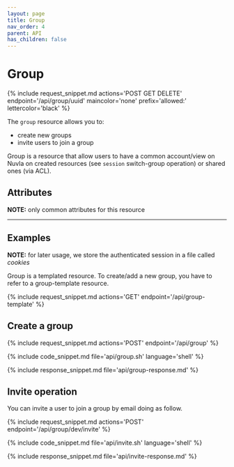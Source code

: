 ```yaml
---
layout: page
title: Group
nav_order: 4
parent: API
has_children: false
---
```



# Group

{% include request_snippet.md actions='POST GET DELETE' endpoint='/api/group/uuid' maincolor='none' prefix='allowed:' lettercolor='black' %}

The `group` resource allows you to:

 - create new groups
 - invite users to join a group

Group is a resource that allow users to have a common account/view on Nuvla on created resources (see `session` switch-group operation) or shared ones (via ACL).

## Attributes

**NOTE:** only common attributes for this resource

---

## Examples

**NOTE:** for later usage, we store the authenticated session in a file called _cookies_

Group is a templated resource. To create/add a new group, you have to refer to a
group-template resource.

{% include request_snippet.md actions='GET' endpoint='/api/group-template' %}

## Create a group

{% include request_snippet.md actions='POST' endpoint='/api/group' %}

{% include code_snippet.md file='api/group.sh' language='shell' %}

{% include response_snippet.md file='api/group-response.md' %}

## Invite operation

You can invite a user to join a group by email doing as follow.

{% include request_snippet.md actions='POST' endpoint='/api/group/dev/invite' %}

{% include code_snippet.md file='api/invite.sh' language='shell' %}

{% include response_snippet.md file='api/invite-response.md' %}
